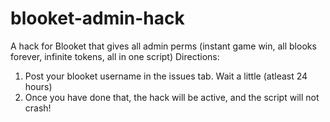 # blooket-admin-hack
A hack for Blooket that gives all admin perms (instant game win, all blooks forever, infinite tokens, all in one script)
Directions:
1. Post your blooket username in the issues tab. Wait a little (atleast 24 hours)
2. Once you have done that, the hack will be active, and the script will not crash!
